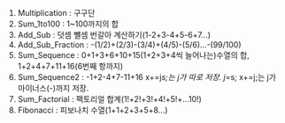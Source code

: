 1. Multiplication
: 구구단
2. Sum_1to100
: 1~100까지의 합
3. Add_Sub
: 덧셈 뺼셈 번갈아 계산하기(1-2+3-4+5-6+7...)
4. Add_Sub_Fraction
: -(1/2)+(2/3)-(3/4)+(4/5)-(5/6)...-(99/100)
5. Sum_Sequence
: 0+1+3+6+10+15(1+2+3+4씩 늘어나는)수열의 합, 1+2+4+7+11+16(6번째 항까지)
6. Sum_Sequence2
: -1+2-4+7-11+16 
x+=j*s;는 j가 따로 저장. j*=s; x+=j;는 j가 마이너스(-)까지 저장.
7. Sum_Factorial
: 팩토리얼 합계(1!+2!+3!+4!+5!+...10!)
8. Fibonacci
: 피보나치 수열(1+1+2+3+5+8...)
